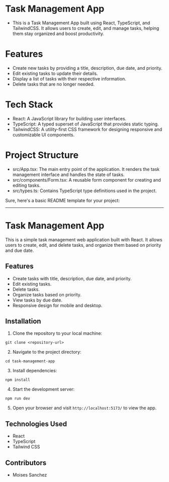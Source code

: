# Task Management App
- This is a Task Management App built using React, TypeScript, and TailwindCSS. It allows users to create, edit, and manage tasks, helping them stay organized and boost productivity.

# Features
- Create new tasks by providing a title, description, due date, and priority.
- Edit existing tasks to update their details.
- Display a list of tasks with their respective information.
- Delete tasks that are no longer needed.
# Tech Stack
- React: A JavaScript library for building user interfaces.
- TypeScript: A typed superset of JavaScript that provides static typing.
- TailwindCSS: A utility-first CSS framework for designing responsive and customizable UI components.
# Project Structure
- src/App.tsx: The main entry point of the application. It renders the task management interface and handles the state of tasks.
- src/components/Form.tsx: A reusable form component for creating and editing tasks.
- src/types.ts: Contains TypeScript type definitions used in the project.

Sure, here's a basic README template for your project:

---

# Task Management App

This is a simple task management web application built with React. It allows users to create, edit, and delete tasks, and organize them based on priority and due date.

## Features

- Create tasks with title, description, due date, and priority.
- Edit existing tasks.
- Delete tasks.
- Organize tasks based on priority.
- View tasks by due date.
- Responsive design for mobile and desktop.

## Installation

1. Clone the repository to your local machine:

```
git clone <repository-url>
```

2. Navigate to the project directory:

```
cd task-management-app
```

3. Install dependencies:

```
npm install
```

4. Start the development server:

```
npm run dev
```

5. Open your browser and visit `http://localhost:5173/` to view the app.

## Technologies Used

- React
- TypeScript
- Tailwind CSS

## Contributors

- Moises Sanchez

